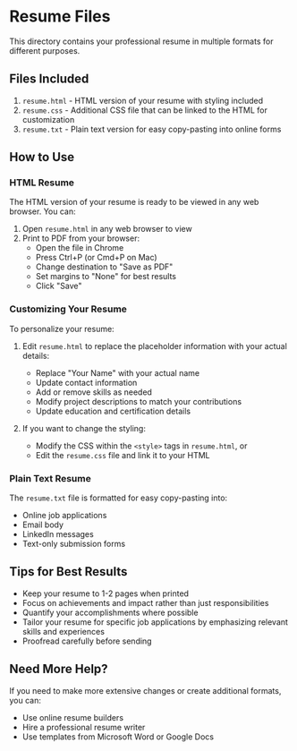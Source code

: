 # Resume Files

This directory contains your professional resume in multiple formats for different purposes.

## Files Included

1. `resume.html` - HTML version of your resume with styling included
2. `resume.css` - Additional CSS file that can be linked to the HTML for customization
3. `resume.txt` - Plain text version for easy copy-pasting into online forms

## How to Use

### HTML Resume

The HTML version of your resume is ready to be viewed in any web browser. You can:

1. Open `resume.html` in any web browser to view
2. Print to PDF from your browser:
   - Open the file in Chrome
   - Press Ctrl+P (or Cmd+P on Mac)
   - Change destination to "Save as PDF"
   - Set margins to "None" for best results
   - Click "Save"

### Customizing Your Resume

To personalize your resume:

1. Edit `resume.html` to replace the placeholder information with your actual details:
   - Replace "Your Name" with your actual name
   - Update contact information
   - Add or remove skills as needed
   - Modify project descriptions to match your contributions
   - Update education and certification details

2. If you want to change the styling:
   - Modify the CSS within the `<style>` tags in `resume.html`, or
   - Edit the `resume.css` file and link it to your HTML

### Plain Text Resume

The `resume.txt` file is formatted for easy copy-pasting into:
- Online job applications
- Email body
- LinkedIn messages
- Text-only submission forms

## Tips for Best Results

- Keep your resume to 1-2 pages when printed
- Focus on achievements and impact rather than just responsibilities
- Quantify your accomplishments where possible
- Tailor your resume for specific job applications by emphasizing relevant skills and experiences
- Proofread carefully before sending

## Need More Help?

If you need to make more extensive changes or create additional formats, you can:
- Use online resume builders
- Hire a professional resume writer
- Use templates from Microsoft Word or Google Docs 